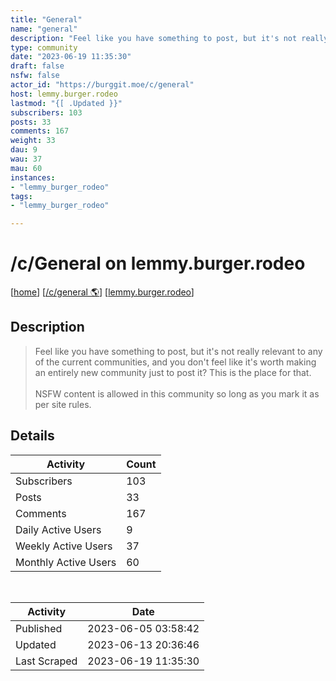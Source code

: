 ```yaml
---
title: "General" 
name: "general"
description: "Feel like you have something to post, but it's not really relevant to any of the current communities, and you don't feel like it's worth making an entirely new community just to post it? This is the place for that.NSFW content is allowed in this community so long as you mark it as per site rules."
type: community
date: "2023-06-19 11:35:30"
draft: false
nsfw: false
actor_id: "https://burggit.moe/c/general"
host: lemmy.burger.rodeo
lastmod: "{[ .Updated }}"
subscribers: 103
posts: 33
comments: 167
weight: 33
dau: 9
wau: 37
mau: 60
instances:
- "lemmy_burger_rodeo"
tags: 
- "lemmy_burger_rodeo"

---
```


# /c/General on lemmy.burger.rodeo

[[home](/)]
[[/c/general 🌎](https://burggit.moe/c/general)]
[[lemmy.burger.rodeo](/instances/lemmy_burger_rodeo)]


## Description 

<blockquote class="description">
Feel like you have something to post, but it's not really relevant to any of the current communities, and you don't feel like it's worth making an entirely new community just to post it? This is the place for that.<br><br>NSFW content is allowed in this community so long as you mark it as per site rules.
</blockquote>


## Details

| Activity | Count  |
|----------------------|---|
| Subscribers          | 103 |
| Posts                | 33  |
| Comments             | 167  |
| Daily Active Users   | 9  |
| Weekly Active Users  | 37  |
| Monthly Active Users | 60  |

<br>

| Activity | Date |
|----------------------|---|
| Published            | 2023-06-05 03:58:42 |
| Updated              | 2023-06-13 20:36:46 |
| Last Scraped         | 2023-06-19 11:35:30 |
